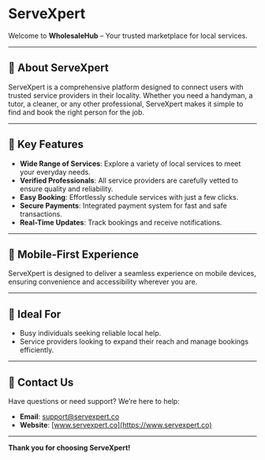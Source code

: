 # ServeXpert  

Welcome to **WholesaleHub** – Your trusted marketplace for local services.  

---

## 🌟 About ServeXpert  

ServeXpert is a comprehensive platform designed to connect users with trusted service providers in their locality. Whether you need a handyman, a tutor, a cleaner, or any other professional, ServeXpert makes it simple to find and book the right person for the job.  

---

## 🔑 Key Features  

- **Wide Range of Services**: Explore a variety of local services to meet your everyday needs.  
- **Verified Professionals**: All service providers are carefully vetted to ensure quality and reliability.  
- **Easy Booking**: Effortlessly schedule services with just a few clicks.  
- **Secure Payments**: Integrated payment system for fast and safe transactions.  
- **Real-Time Updates**: Track bookings and receive notifications.  

---

## 📱 Mobile-First Experience  

ServeXpert is designed to deliver a seamless experience on mobile devices, ensuring convenience and accessibility wherever you are.  

---

## 💼 Ideal For  

- Busy individuals seeking reliable local help.  
- Service providers looking to expand their reach and manage bookings efficiently.  

---

## 📧 Contact Us  

Have questions or need support? We’re here to help:  
- **Email**: support@servexpert.co  
- **Website**: [www.servexpert.co](https://www.servexpert.co)  

---

**Thank you for choosing ServeXpert!**  
